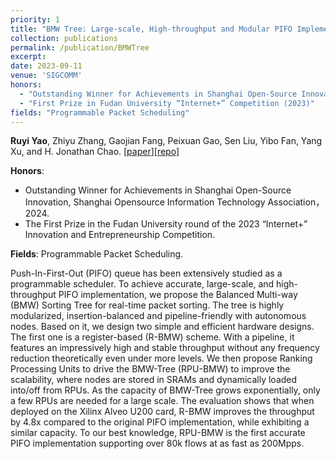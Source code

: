 ```yaml
---
priority: 1
title: "BMW Tree: Large-scale, High-throughput and Modular PIFO Implementation using Balanced Multi-Way Sorting Tree"
collection: publications
permalink: /publication/BMWTree
excerpt: 
date: 2023-09-11
venue: 'SIGCOMM'
honors: 
  - "Outstanding Winner for Achievements in Shanghai Open-Source Innovation (2024)"
  - "First Prize in Fudan University “Internet+” Competition (2023)"
fields: "Programmable Packet Scheduling"
---
```

**Ruyi Yao**, Zhiyu Zhang, Gaojian Fang, Peixuan Gao, Sen Liu, Yibo Fan, Yang Xu, and H. Jonathan Chao. \[[paper](https://ruyiyao.github.io/files/BMWTree.pdf)\]\[[repo](https://github.com/BMWTree/BMWTree)\]

**Honors**: 
* Outstanding Winner for Achievements in Shanghai Open-Source Innovation, Shanghai Opensource Information Technology Association，2024.
* The First Prize in the Fudan University round of the 2023 “Internet+” Innovation and Entrepreneurship Competition.

**Fields**: Programmable Packet Scheduling. 

Push-In-First-Out (PIFO) queue has been extensively studied as a programmable scheduler. To achieve accurate, large-scale, and high-throughput PIFO implementation, we propose the Balanced Multi-way (BMW) Sorting Tree for real-time packet sorting. The tree is highly modularized, insertion-balanced and pipeline-friendly with autonomous nodes.
Based on it, we design two simple and efficient hardware designs. The first one is a register-based (R-BMW) scheme. With a pipeline, it features an impressively high and stable throughput without any frequency reduction theoretically even under more levels. We then propose Ranking Processing Units to drive the BMW-Tree (RPU-BMW) to improve the scalability, where nodes are stored in SRAMs and dynamically loaded into/off from RPUs. As the capacity of BMW-Tree grows exponentially, only a few RPUs are needed for a large scale.
The evaluation shows that when deployed on the Xilinx Alveo U200 card, R-BMW improves the throughput by 4.8x compared to the original PIFO implementation, while exhibiting a similar capacity. To our best knowledge, RPU-BMW is the first accurate PIFO implementation supporting over 80k flows at as fast as 200Mpps.

